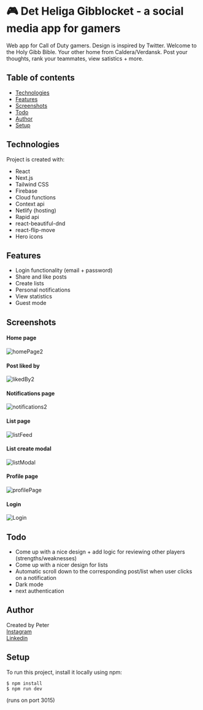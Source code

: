 # 🎮 Det Heliga Gibblocket - a social media app for gamers

Web app for Call of Duty gamers. Design is inspired by Twitter. Welcome to the Holy Gibb Bible. Your other home from Caldera/Verdansk. Post your thoughts, rank your teammates, view satistics + more.

## Table of contents

- [Technologies](#technologies)
- [Features](#features)
- [Screenshots](#screenshots)
- [Todo](#todo)
- [Author](#author)
- [Setup](#setup)

 

## Technologies

Project is created with:

- React
- Next.js
- Tailwind CSS
- Firebase
- Cloud functions
- Context api
- Netlify (hosting)
- Rapid api
- react-beautiful-dnd
- react-flip-move
- Hero icons

## Features

- Login functionality (email + password)
- Share and like posts
- Create lists
- Personal notifications
- View statistics
- Guest mode

## Screenshots
#### Home page 
 ![homePage2](https://user-images.githubusercontent.com/17027312/149806666-d75845c1-04a8-4405-9bd2-ab15e731d3ab.png)
 
#### Post liked by
 ![likedBy2](https://user-images.githubusercontent.com/17027312/149806642-3f404397-e5bc-4547-be1b-df34f7dda977.png)
 
#### Notifications page
  ![notifications2](https://user-images.githubusercontent.com/17027312/149807459-40c1612c-024c-4b63-bd8c-0554d704ff18.png)



#### List page
 ![listFeed](https://user-images.githubusercontent.com/17027312/149803988-949211e6-cabb-4d72-8fc8-cc4f13fda5b5.png)

#### List create modal
 ![listModal](https://user-images.githubusercontent.com/17027312/149804003-bfda1f3b-efe5-42a0-80de-de01a284651d.png)

#### Profile page 
 ![profilePage](https://user-images.githubusercontent.com/17027312/149804028-4db7e730-9424-4e37-a5c0-b3113b08588a.png)

#### Login
 ![Login](https://user-images.githubusercontent.com/17027312/149804056-3cd127c9-35be-42cb-a05e-c109e54d99e1.png)




## Todo

- Come up with a nice design + add logic for reviewing other players (strengths/weaknesses)
- Come up with a nicer design for lists
- Automatic scroll down to the corresponding post/list when user clicks on a notification
- Dark mode
- next authentication

## Author

Created by Peter<br />
[Instagram](https://www.instagram.com/petee_10/)<br />
[Linkedin](https://www.linkedin.com/in/peter-eriksson-13b8b1120/)

## Setup

To run this project, install it locally using npm:

```
$ npm install
$ npm run dev
```

(runs on port 3015)
